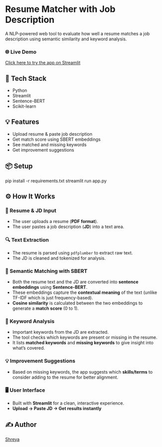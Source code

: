 # Resume Matcher with Job Description

A NLP-powered web tool to evaluate how well a resume matches a job description using semantic similarity and keyword analysis.

### 🌐 Live Demo  
[Click here to try the app on Streamlit](https://resume-matcher-3008.streamlit.app/)

## 🚀 Tech Stack
- Python
- Streamlit
- Sentence-BERT
- Scikit-learn

## 💡 Features
- Upload resume & paste job description
- Get match score using SBERT embeddings
- See matched and missing keywords
- Get improvement suggestions

## 📦 Setup
pip install -r requirements.txt
streamlit run app.py

## ⚙️ How It Works

### 📝 Resume & JD Input
- The user uploads a resume (**PDF format**).
- The user pastes a job description (**JD**) into a text area.

### 🔍 Text Extraction
- The resume is parsed using `pdfplumber` to extract raw text.
- The JD is cleaned and tokenized for analysis.

### 🤖 Semantic Matching with SBERT
- Both the resume text and the JD are converted into **sentence embeddings** using **Sentence-BERT**.
- These embeddings capture the **contextual meaning** of the text (unlike TF-IDF which is just frequency-based).
- **Cosine similarity** is calculated between the two embeddings to generate a **match score** (0 to 1).

### 🧠 Keyword Analysis
- Important keywords from the JD are extracted.
- The tool checks which keywords are present or missing in the resume.
- It lists **matched keywords** and **missing keywords** to give insight into what’s covered.

### 💡 Improvement Suggestions
- Based on missing keywords, the app suggests which **skills/terms** to consider adding to the resume for better alignment.

### 🖥️ User Interface
- Built with **Streamlit** for a clean, interactive experience.
- **Upload → Paste JD → Get results instantly**    


## ✍️ Author
[Shreya](https://github.com/shreyaax30)



